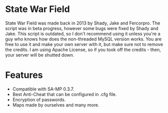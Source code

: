 # State War Field
State War Field was made back in 2013 by Shady, Jake and Fercorpro. The script was in beta progress, however some bugs were fixed by Shady and Jake. This script is outdated, so I don't recommend using it unless you're a guy who knows how does the non-threaded MySQL version works. You are free to use it and make your own server with it, but make sure not to remove the credits. I am using Apache License, so if you took off the credits - then, your server will be shutted down.

# Features
* Compatible with SA-MP 0.3.7.
* Best Anti-Cheat that can be configured in .cfg file.
* Encryption of passwords.
* Maps made by ourselves and many more.

